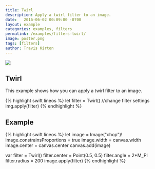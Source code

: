 ```yaml
---
title: Twirl
description: Apply a twirl filter to an image.
date:   2016-06-02 00:09:00 -0700
layout: example
categories: examples, filters
permalink: /examples/filters-twirl/
image: poster.png
tags: [filters]
author: Travis Kirton
---
```

![](twirl.png)

## Twirl
This example shows how you can apply a twirl filter to an image.

{% highlight swift lineos %}
let filter = Twirl()
//change filter settings
img.apply(filter)
{% endhighlight %}

## Example
{% highlight swift lineos %}
let image = Image("chop")!
image.constrainsProportions = true
image.width = canvas.width
image.center = canvas.center
canvas.add(image)

var filter = Twirl()
filter.center = Point(0.5, 0.5)
filter.angle = 2*M_PI
filter.radius = 200
image.apply(filter)
{% endhighlight %}
